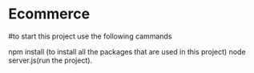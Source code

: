 # Ecommerce

#to start this project use the following cammands

npm install (to install all the packages that are used in this project)
node server.js(run the project).
